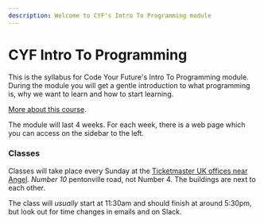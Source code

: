 ```yaml
---
description: Welcome to CYF's Intro To Programming module
---
```


# CYF Intro To Programming

This is the syllabus for Code Your Future's Intro To Programming module. During the module you will get a gentle introduction to what programming is, why we want to learn and how to start learning.

[More about this course](about-this-course.md).

The module will last 4 weeks. For each week, there is a web page which you can access on the sidebar to the left.

### Classes

Classes will take place every Sunday at the [Ticketmaster UK offices near Angel](https://goo.gl/maps/nKwQeGXzvX8rBbNMA).  *Number 10* pentonville road, not Number 4.  The buildings are next to each other.

The class will *usually* start at 11:30am and should finish at around 5:30pm, but look out for time changes in emails and on Slack.
